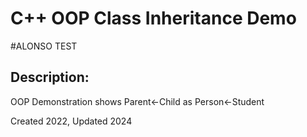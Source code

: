 # C++ OOP Class Inheritance Demo


#ALONSO TEST
## Description:
OOP Demonstration shows Parent<-Child as Person<-Student

Created 2022, Updated 2024